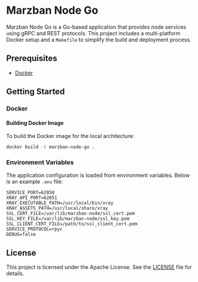 # Marzban Node Go

Marzban Node Go is a Go-based application that provides node services using gRPC and REST protocols. This project includes a multi-platform Docker setup and a `Makefile` to simplify the build and deployment process.

## Prerequisites

- [Docker](https://www.docker.com/get-started)

## Getting Started

### Docker

#### Building Docker Image

To build the Docker image for the local architecture:

```sh
docker build -t marzban-node-go . 
```

### Environment Variables

The application configuration is loaded from environment variables. Below is an example `.env` file:

```env
SERVICE_PORT=62050
XRAY_API_PORT=62051
XRAY_EXECUTABLE_PATH=/usr/local/bin/xray
XRAY_ASSETS_PATH=/usr/local/share/xray
SSL_CERT_FILE=/var/lib/marzban-node/ssl_cert.pem
SSL_KEY_FILE=/var/lib/marzban-node/ssl_key.pem
SSL_CLIENT_CERT_FILE=/path/to/ssl_client_cert.pem
SERVICE_PROTOCOL=rpyc
DEBUG=false
```

## License

This project is licensed under the Apache License. See the [LICENSE](LICENSE) file for details.
